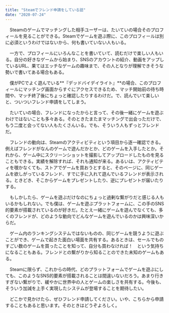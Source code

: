 ```yaml
---
title: "Steamでフレンド申請をしている話"
date: "2020-07-24"
---
```


　Steamのゲームでマッチングした相手ユーザーは、たいていの場合そのプロフィールを見ることができる。Steamでゲームを遊ぶ際に、このプロフィールは別に必須というわけではないから、何も書いていない人もいる。

　一方で、プロフィールにいろんなことを書いていて、読むだけで楽しい人もいる。自分の好きなゲームから始まり、SNSのアカウントの紹介、動画をアップしているURL、果てはエッチなゲームの趣味まで、その人となりが理解できそうな勢いで書いてある場合もある。

　僕がPCでよく遊んでいる**『デッドバイデイライト』**の場合、このプロフィールにマッチング画面からすぐにアクセスできるため、マッチ開始前の待ち時間や、マッチ終了後にちょっと確認したりするわけだ。で、読んでいて楽しいと、ついついフレンド申請をしてしまう。

　たいていの場合、フレンドになったからと言って、その後一緒にゲームを遊ぶわけではないことも多々ある。そのときたまたまマッチングで出会っただけで、もう二度と会ってない人もたくさんいる。でも、そういう人もずっとフレンドだ。

　フレンドの動向は、Steamのアクティビティという項目から逐一確認できる。例えばフレンドがなんのゲームで遊んだかとか、どのゲームを入手したとか。それから、ゲーム中にスクリーンショットを撮影してアップロードしたものを見ることもできる。実績を解除すれば、それも通知が来る。あるいは、アクティビティを覗かなくても、ストアでゲームを買おうとすると、そのページに、同じゲームを欲しがっているフレンド、すでに手に入れて遊んでいるフレンドが表示される。ときどき、そこからゲームをプレゼントしたり、逆にプレゼントが届いたりする。

　もしかしたら、ゲームを遊ぶだけなのにちょっと過剰な繋がりだと感じる人もいるかもしれない。でも僕は、ゲームを遊ぶプラットフォームに、この手のSNS的要素が搭載されているのが好きだ。たとえ一緒にゲームを遊んでなくても、多くのフレンドが、どのような動向でどんなゲームを遊んでいるのかは興味深いからだ。

　ゲーム内のランキングシステムではないものの、同じゲームを競うように遊ぶことができ、ゲームで起きた面白い場面を共有する。あるときは、セールでものすごい数のゲームを買ったことを知って、自分も買わなければ！　という気持ちになることもある。フレンドとの繋がりから知ることのできた未知のゲームもある。

　Steamに限らず、これからの時代、どのプラットフォームでゲームを遊ぶにしても、このようなSNS的要素が搭載されることは間違いないだろう。あまり行きすぎない繋がりで、緩やかに世界中の人とゲームの楽しさを共有する。今後も、そういう加減を上手く実現したシステムが登場することを期待したい。

　どこかで見かけたら、ぜひフレンド申請してください。いや、こちらから申請することもあると思います。そのときはどうぞよろしく。
